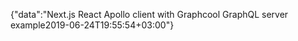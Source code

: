 {"data":"Next.js React Apollo client with Graphcool GraphQL server example2019-06-24T19:55:54+03:00"}
